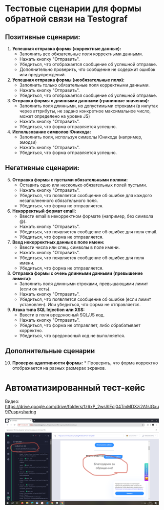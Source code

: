 # Тестовые сценарии для формы обратной связи на Testograf

## Позитивные сценарии:

1.  **Успешная отправка формы (корректные данные):**
    *   Заполнить все обязательные поля корректными данными.
    *   Нажать кнопку "Отправить".
    *   Убедиться, что отображается сообщение об успешной отправке.
    *   Дополнительно проверить, что сообщение не содержит ошибок или предупреждений.
2.  **Успешная отправка формы (необязательные поля):**
    *   Заполнить только обязательные поля корректными данными.
    *   Нажать кнопку "Отправить".
    *   Убедиться, что отображается сообщение об успешной отправке.
3.  **Отправка формы с длинными данными (граничные значения):**
    *   Заполнить поля длинными, но допустимыми строками (в инпутах через аттрибуты, не задано
        конкретное максимальное число, может определено на уровне JS)
    *   Нажать кнопку "Отправить".
    *   Убедиться, что форма отправляется успешно.
4. **Использование символов Юникода:**
    *   Заполнить поля, используя символы Юникода (например, эмодзи)
    *   Нажать кнопку "Отправить".
    *   Убедиться, что форма отправляется успешно.

## Негативные сценарии:

5.  **Отправка формы с пустыми обязательными полями:**
    *   Оставить одно или несколько обязательных полей пустыми.
    *   Нажать кнопку "Отправить".
    *   Убедиться, что появляется сообщение об ошибке для каждого незаполненного обязательного поля.
    *   Убедиться, что форма не отправляется.
6.  **Некорректный формат email:**
    *   Ввести email в некорректном формате (например, без символа @).
    *   Нажать кнопку "Отправить".
    *   Убедиться, что появляется сообщение об ошибке для поля email.
    *   Убедиться, что форма не отправляется.
7.  **Ввод некорректных данных в поле имени:**
    *   Ввести числа или спец. символы в поле имени.
    *   Нажать кнопку "Отправить".
    *   Убедиться, что появляется сообщение об ошибке для поля имени.
    *   Убедиться, что форма не отправляется.
8.  **Отправка формы с очень длинными данными (превышение лимита):**
    *   Заполнить поля длинными строками, превышающими лимит (если он есть).
    *   Нажать кнопку "Отправить".
    *   Убедиться, что появляется сообщение об ошибке (если лимит установлен). Или убедиться, что форма не отправляется.
9. **Атака типа SQL Injection или XSS:**
    * Ввести в поля вредоносный SQL/JS код.
    * Нажать кнопку "Отправить".
    * Убедиться, что форма не отправляет, либо обрабатывает корректно.
    * Убедиться, что вредоносный код не выполняется.

## Дополнительные сценарии

10.  **Проверка адаптивности формы:**
    * Проверить, что форма корректно отображается на разных размерах экранов.


# Автоматизированный тест-кейс
Видео: https://drive.google.com/drive/folders/1z6xP_2wsSlEcj04TmMDXzi2A1sIGxu9l?usp=sharing

![Результат](/result.png)
